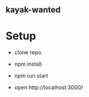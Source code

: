 ## kayak-wanted

# Setup
* clone repo.
* npm install.

* npm run start
* open http://localhost:3000/